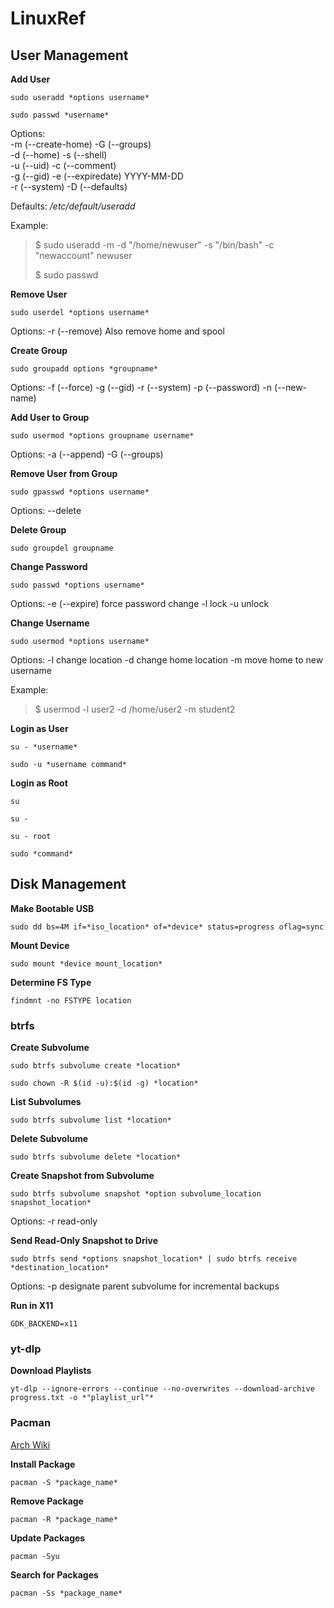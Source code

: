 
# LinuxRef

## User Management

**Add User**

`sudo useradd *options username*`
    
`sudo passwd *username*`


Options:  
-m (--create-home)  -G (--groups)  
-d (--home)         -s (--shell)  
-u (--uid)          -c (--comment)  
-g (--gid)          -e (--expiredate) YYYY-MM-DD  
-r (--system)       -D (--defaults)  


Defaults: */etc/default/useradd*

Example:

> $ sudo useradd -m -d "/home/newuser" -s "/bin/bash" -c "newaccount" newuser
>
> $ sudo passwd

**Remove User**

    sudo userdel *options username*

Options:
-r (--remove)   Also remove home and spool

**Create Group**

    sudo groupadd options *groupname*

Options:
-f (--force)
-g (--gid)
-r (--system)
-p (--password)
-n (--new-name)
    
**Add User to Group**

    sudo usermod *options groupname username*

Options:
-a (--append)   -G (--groups)
    
**Remove User from Group**

    sudo gpasswd *options username*

Options:
--delete
    
**Delete Group**

    sudo groupdel groupname

**Change Password**

    sudo passwd *options username*

Options:
-e (--expire)   force password change
-l  lock
-u  unlock
    
**Change Username**

    sudo usermod *options username*

Options:
-l  change location
-d  change home location
-m  move home to new username
    
Example:

> $ usermod -l user2 -d /home/user2 -m student2

**Login as User**

    su - *username*

    sudo -u *username command*

**Login as Root**

    su

    su -

    su - root

    sudo *command*

## Disk Management

**Make Bootable USB**

    sudo dd bs=4M if=*iso_location* of=*device* status=progress oflag=sync

**Mount Device**

    sudo mount *device mount_location*

**Determine FS Type**

    findmnt -no FSTYPE location

### btrfs

**Create Subvolume**

    sudo btrfs subvolume create *location*
    
    sudo chown -R $(id -u):$(id -g) *location*

**List Subvolumes**

    sudo btrfs subvolume list *location*

**Delete Subvolume** 

    sudo btrfs subvolume delete *location*

**Create Snapshot from Subvolume**

    sudo btrfs subvolume snapshot *option subvolume_location snapshot_location*

Options:
-r  read-only
    
**Send Read-Only Snapshot to Drive**

    sudo btrfs send *options snapshot_location* | sudo btrfs receive *destination_location*

Options:
-p  designate parent subvolume for incremental backups

**Run in X11**

    GDK_BACKEND=x11

### yt-dlp

**Download Playlists**

    yt-dlp --ignore-errors --continue --no-overwrites --download-archive progress.txt -o *"playlist_url"*

### Pacman

[Arch Wiki](https://wiki.archlinux.org/title/Pacman)

**Install Package**

    pacman -S *package_name*

**Remove Package**

    pacman -R *package_name*

**Update Packages**

    pacman -Syu

**Search for Packages**
    
    pacman -Ss *package_name*
